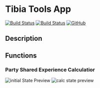 # Tibia Tools App 
[![Build Status](https://travis-ci.org/MiCLeal/tibia-gameplay-tools-app.svg?branch=master)](https://travis-ci.org/MiCLeal/tibia-gameplay-tools-app) [![Build Status](https://ci.appveyor.com/api/projects/status/github/MiCLeal/tibia-gameplay-tools-app?branch=master&svg=true)](https://ci.appveyor.com/project/MiCLeal/tibia-gameplay-tools-app) 
[![GitHub](https://img.shields.io/github/license/mashape/apistatus.svg)](https://opensource.org/licenses/MIT)

## Description

## Functions

### Party Shared Experience Calculatior


![initial State Preview](https://i.imgur.com/xHlNnMi.png) ![calc state preview](https://i.imgur.com/xmmgj1j.png)
